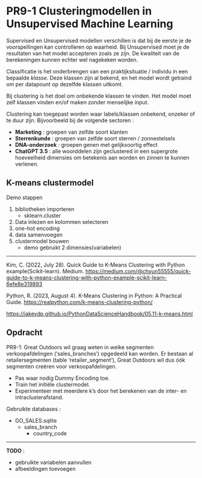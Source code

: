 # PR9-1 Clusteringmodellen in Unsupervised Machine Learning

Supervised en Unsupervised modellen verschillen is dat bij de eerste je de voorspellingen kan controlleren op waarheid. Bij Unsupervised moet je de resultaten van het model accepteren zoals ze zijn. De kwaliteit van de berekeningen kunnen echter wel nagekeken worden. 

Classificatie is het onderbrengen van een praktijksituatie / individu in een bepaalde *klasse*. Deze klassen zijn al bekend, en het model wordt getraind om per datapount op dezelfde klassen uitkomt.

Bij clustering is het doel om onbekende klassen te vinden. Het model moet zelf klassen vinden en/of maken zonder menselijke input.

Clustering kan toegepast worden waar labels/klassen onbekend, onzeker of te duur zijn. Bijvoorbeeld bij de volgende sectoren : 
- **Marketing** : groepen van zelfde soort klanten
- **Sterrenkunde** : groepen van zelfde soort sterren / zonnestelsels
- **DNA-onderzoek** : groepen genen met gelijksoortig effect
- **ChatGPT 3.5** : alle woorddelen zijn geclustered in een supergrote hoeveelheid dimensies om betekenis aan worden en zinnen te kunnen verlenen.


## K-means clustermodel

Demo stappen
1. bibliotheken importeren
   - sklearn.cluster
2. Data inlezen en kolommen selecteren
3. one-hot encoding
4. data samenvoegen
5. clustermodel bouwen
   - demo gebruikt 2 dimensies(variabelen)

***
Kim, C. (2022, July 28). Quick Guide to K-Means Clustering with Python example(Scikit-learn). Medium. https://medium.com/@chyun55555/quick-guide-to-k-means-clustering-with-python-example-scikit-learn-6efe8e319893

Python, R. (2023, August 4). K-Means Clustering in Python: A Practical Guide. https://realpython.com/k-means-clustering-python/

https://jakevdp.github.io/PythonDataScienceHandbook/05.11-k-means.html

## Opdracht

PR9-1: Great Outdoors wil graag weten in welke segmenten verkoopafdelingen (‘sales_branches’) opgedeeld kan worden. Er bestaan al retailersegmenten (table ‘retailer_segment’), Great Outdoors wil dus óók segmenten creëren voor verkoopafdelingen.
- Pas waar nodig Dummy Encoding toe.
- Train het initiële clustermodel.
- Experimenteer met meerdere k’s door het berekenen van de inter- en intraclusterafstand.


Gebruikte databases : 
- GO_SALES.sqlite
  - sales_branch
    - country_code

***
**TODO** : 
- gebruikte variabelen aanvullen
- afbeeldingen toevoegen